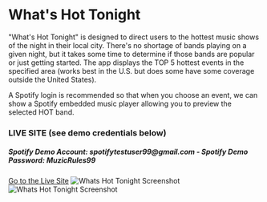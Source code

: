 <h1>What's Hot Tonight</h1>

"What's Hot Tonight" is designed to direct users to the hottest music shows of the night in their local city.  There's no shortage of bands playing on a given night, but it takes some time to determine if those bands are popular or just getting started.  The app displays the TOP 5 hottest events in the specified area (works best in the U.S. but does some have some coverage outside the United States).

A Spotify login is recommended so that when you choose an event, we can show a Spotify embedded music player allowing you to preview the selected HOT band.

<h3>LIVE SITE (see demo credentials below)</h3>
<h5><b>Spotify Demo Account:</b> spotifytestuser99@gmail.com - <b>Spotify Demo Password:</b> MuzicRules99</h5>
<a target="_new" href="https://whatshot2nite.azurewebsites.net/">Go to the Live Site</a> 

<img alt="Whats Hot Tonight Screenshot" src="https://whatshot2nite.azurewebsites.net/images/screen1.png" />

<img alt="Whats Hot Tonight Screenshot" src="https://whatshot2nite.azurewebsites.net/images/screen2.png" />
